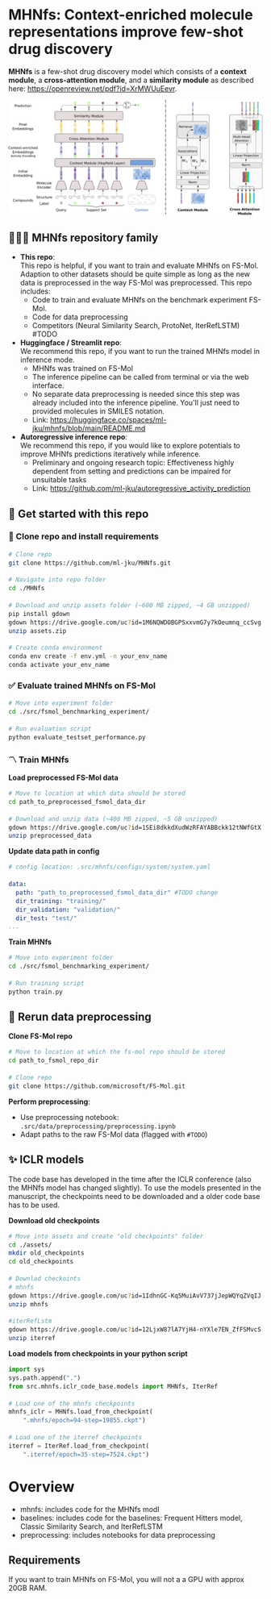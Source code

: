 # MHNfs: Context-enriched molecule representations improve few-shot drug discovery

**MHNfs** is a few-shot drug discovery model which consists of a **context module**, a **cross-attention module**, and a **similarity module** as described here: https://openreview.net/pdf?id=XrMWUuEevr.


 ![Mhnfs overview](/assets_github/mhnfs_overview.png)

## 👨‍👧‍👦 MHNfs repository family
- **This repo**: <br>
    This repo is helpful, if you want to train and evaluate MHNfs on FS-Mol. Adaption to other datasets should be quite simple as long as the new data is preprocessed in the way FS-Mol was preprocessed. This repo includes:  
    * Code to train and evaluate MHNfs on the benchmark experiment FS-Mol.
    * Code for data preprocessing
    * Competitors (Neural Similarity Search, ProtoNet, IterRefLSTM) #TODO
- **Huggingface / Streamlit repo**:<br>
    We recommend this repo, if you want to run the trained MHNfs model in inference mode.
    * MHNfs was trained on FS-Mol
    * The inference pipeline can be called from terminal or via the web interface.
    * No separate data preprocessing is needed since this step was already included into the inference pipeline. You'll just need to provided molecules in SMILES notation.
    * Link: <url>https://huggingface.co/spaces/ml-jku/mhnfs/blob/main/README.md</url>
- **Autoregressive inference repo**:<br>
    We recommend this repo, if you would like to explore potentials to improve MHNfs predictions iteratively while inference.
    * Preliminary and ongoing research topic: Effectiveness highly dependent from setting and predictions can be impaired for unsuitable tasks
    * Link: <url>https://github.com/ml-jku/autoregressive_activity_prediction</url>

## 🚀 Get started with this repo

### 📀 Clone repo and install requirements
```bash
# Clone repo
git clone https://github.com/ml-jku/MHNfs.git

# Navigate into repo folder
cd ./MHNfs

# Download and unzip assets folder (~600 MB zipped, ~4 GB unzipped)
pip install gdown
gdown https://drive.google.com/uc?id=1M6NQWDOBGPSxxvmG7y7kOeumnq_ccSvg
unzip assets.zip

# Create conda environment
conda env create -f env.yml -n your_env_name
conda activate your_env_name
```

### ✅ Evaluate trained MHNfs on FS-Mol
```bash
# Move into experiment folder
cd ./src/fsmol_benchmarking_experiment/

# Run evaluation script
python evaluate_testset_performance.py
```

### 〽️ Train MHNfs
**Load preprocessed FS-Mol data**
```bash
# Move to location at which data should be stored
cd path_to_preprocessed_fsmol_data_dir

# Download and unzip data (~400 MB zipped, ~5 GB unzipped)
gdown https://drive.google.com/uc?id=1SEi8dkkdXudWzRFAYABBckk12tNWfGtX
unzip preprocessed_data
```

**Update data path in config**
```yaml
# config location: .src/mhnfs/configs/system/system.yaml

data:
  path: "path_to_preprocessed_fsmol_data_dir" #TODO change
  dir_training: "training/"
  dir_validation: "validation/"
  dir_test: "test/"
...
```

**Train MHNfs**
```bash
# Move into experiment folder
cd ./src/fsmol_benchmarking_experiment/

# Run training script
python train.py
```

## 📑 Rerun data preprocessing

**Clone FS-Mol repo**
```bash
# Move to location at which the fs-mol repo should be stored
cd path_to_fsmol_repo_dir

# Clone repo
git clone https://github.com/microsoft/FS-Mol.git
```
**Perform preprocessing**:
* Use preprocessing notebook: ```.src/data/preprocessing/preprocessing.ipynb```
* Adapt paths to the raw FS-Mol data (flagged with ```#TODO```)

## ✨ ICLR models
The code base has developed in the time after the ICLR conference (also the MHNfs model has changed slightly). To use the models presented in the manuscript, the checkpoints need to be downloaded and a older code base has to be used.

**Download old checkpoints**
```bash
# Move into assets and create "old checkpoints" folder
cd ./assets/
mkdir old_checkpoints
cd old_checkpoints

# Downlad checkoints
# mhnfs
gdown https://drive.google.com/uc?id=1IdhnGC-Kq5MuiAvV737jJepWQYqZVqIJ
unzip mhnfs

#iterRefLstm
gdown https://drive.google.com/uc?id=12LjxW87lA7YjH4-nYXle7EN_ZfFSMvcS
unzip iterref
```
**Load models from checkpoints in your python script**
```python
import sys
sys.path.append(".")
from src.mhnfs.iclr_code_base.models import MHNfs, IterRef

# Load one of the mhnfs checkpoints
mhnfs_iclr = MHNfs.load_from_checkpoint(
    ".mhnfs/epoch=94-step=19855.ckpt")

# Load one of the iterref checkpoints
iterref = IterRef.load_from_checkpoint(
    ".iterref/epoch=35-step=7524.ckpt")
```

# Overview
- mhnfs: includes code for the MHNfs modl
- baselines: includes code for the baselines: Frequent Hitters model, Classic Similarity Search, and IterRefLSTM
- preprocessing: includes notebooks for data preprocessing 

## Requirements
If you want to train MHNfs on FS-Mol, you will not a a GPU with approx 20GB RAM.
